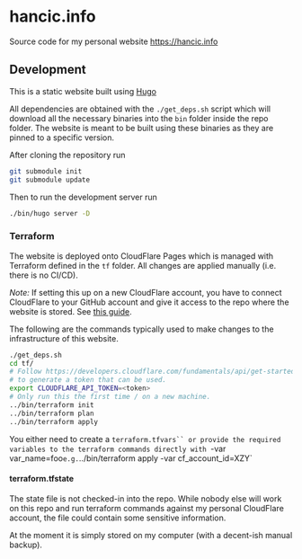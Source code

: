 # hancic.info

Source code for my personal website https://hancic.info

## Development

This is a static website built using [Hugo](https://gohugo.io/)

All dependencies are obtained with the `./get_deps.sh` script which will download all the
necessary binaries into the `bin` folder inside the repo folder. The website is meant to
be built using these binaries as they are pinned to a specific version.

After cloning the repository run

```bash
git submodule init
git submodule update
```

Then to run the development server run

```bash
./bin/hugo server -D
```

### Terraform
The website is deployed onto CloudFlare Pages which is managed with Terraform defined
in the `tf` folder. All changes are applied manually (i.e. there is no CI/CD).

_Note:_ If setting this up on a new CloudFlare account, you have to connect CloudFlare to
your GitHub account and give it access to the repo where the website is stored. See
[this guide](https://developers.cloudflare.com/pages/get-started/guide/#connect-your-git-provider-to-pages).

The following are the commands typically used to make changes to the infrastructure of 
this website.

```bash
./get_deps.sh
cd tf/
# Follow https://developers.cloudflare.com/fundamentals/api/get-started/create-token/
# to generate a token that can be used.
export CLOUDFLARE_API_TOKEN=<token>
# Only run this the first time / on a new machine.
../bin/terraform init
../bin/terraform plan
../bin/terraform apply
```

You either need to create a `terraform.tfvars`` or provide the required variables
to the terraform commands directly with `-var var_name=foo` e.g. `../bin/terraform apply -var cf_account_id=XZY`

#### terraform.tfstate

The state file is not checked-in into the repo. While nobody else will work on this repo and
run terraform commands against my personal CloudFlare account, the file could contain some
sensitive information.

At the moment it is simply stored on my computer (with a decent-ish manual backup).
